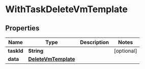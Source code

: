 

# WithTaskDeleteVmTemplate


## Properties

Name | Type | Description | Notes
------------ | ------------- | ------------- | -------------
**taskId** | **String** |  |  [optional]
**data** | [**DeleteVmTemplate**](DeleteVmTemplate.md) |  | 



